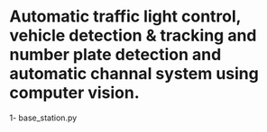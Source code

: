 # Automatic traffic light control, vehicle detection & tracking and number plate detection and automatic channal system using computer vision.

1- base_station.py

